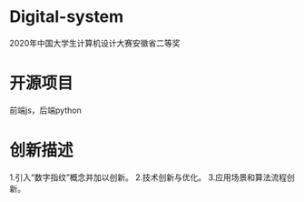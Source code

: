 # Digital-system
2020年中国大学生计算机设计大赛安徽省二等奖
# 开源项目
前端js，后端python
# 创新描述
1.引入“数字指纹”概念并加以创新。
2.技术创新与优化。
3.应用场景和算法流程创新。
